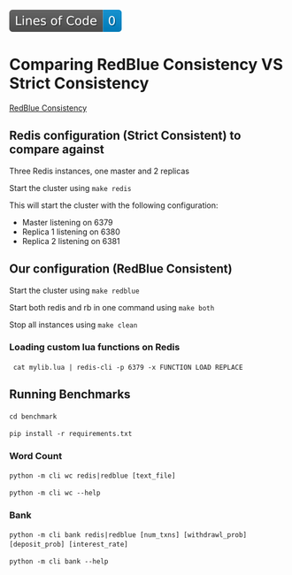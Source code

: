 ![Generated Button](https://github.com/satyamjay-iitd/red-blue-consistency/blob/image-data/badge.svg)

# Comparing RedBlue Consistency VS Strict Consistency
[RedBlue Consistency](https://www.usenix.org/system/files/conference/osdi12/osdi12-final-162.pdf)

## Redis configuration (Strict Consistent) to compare against

Three Redis instances, one master and 2 replicas

Start the cluster using `make redis`

This will start the cluster with the following configuration:

- Master listening on 6379
- Replica 1 listening on 6380
- Replica 2 listening on 6381

## Our configuration (RedBlue Consistent)
Start the cluster using `make redblue`

Start both redis and rb in one command using `make both`

Stop all instances using `make clean`


### Loading custom lua functions on Redis

`` cat mylib.lua | redis-cli -p 6379 -x FUNCTION LOAD REPLACE``

## Running Benchmarks
``cd benchmark``

``pip install -r requirements.txt``

### Word Count 
``python -m cli wc redis|redblue [text_file]``

``python -m cli wc --help``

### Bank
``python -m cli bank redis|redblue [num_txns] [withdrawl_prob] [deposit_prob] [interest_rate]``

``python -m cli bank --help``
